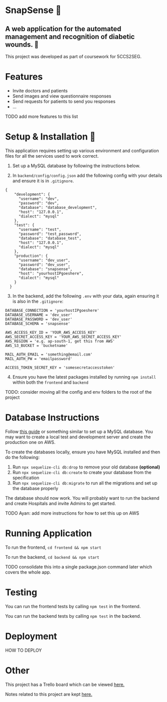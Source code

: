 # SnapSense 🤳

## A web application for the automated management and recognition of diabetic wounds. 🏥

This project was developed as part of coursework for 5CCS2SEG.

# Features

- Invite doctors and patients
- Send images and view questionnaire responses
- Send requests for patients to send you responses
- ...

TODO add more features to this list

# Setup & Installation 📄

This application requires setting up various environment and configuration files for all the services used to work correct.

1. Set up a MySQL database by following the instructions below.

2. In `backend/config/config.json` add the following config with your details and ensure it is in `.gitignore`.

```
{
    "development": {
      "username": "dev",
      "password": "dev",
      "database": "database_development",
      "host": "127.0.0.1",
      "dialect": "mysql"
    },
    "test": {
      "username": "test",
      "password": "test_password",
      "database": "database_test",
      "host": "127.0.0.1",
      "dialect": "mysql"
    },
    "production": {
      "username": "dev_user",
      "password": "dev_user",
      "database": "snapsense",
      "host": "yourhostIPgoeshere",
      "dialect": "mysql"
    }
  }
```

3. In the backend, add the following `.env` with your data, again ensuring it is also in the `.gitignore`:

```
DATABASE_CONNECTION = 'yourhostIPgoeshere'
DATABASE_USERNAME = 'dev_user'
DATABASE_PASSWORD = 'dev_user'
DATABASE_SCHEMA = 'snapsense'

AWS_ACCESS_KEY_ID = 'YOUR_AWS_ACCESS_KEY'
AWS_SECRET_ACCESS_KEY = 'YOUR_AWS_SECRET_ACCESS_KEY'
AWS_REGION = 'e.g. ap-south-1, get this from AWS'
AWS_S3_BUCKET = 'bucketname'

MAIL_AUTH_EMAIL = 'something@email.com'
MAIL_AUTH_PW = 'emailpassword'

ACCESS_TOKEN_SECRET_KEY = 'somesecretaccesstoken'
```

4. Ensure you have the latest packages installed by running `npm install` within both the `frontend` and `backend`

TODO: consider moving all the config and env folders to the root of the project

# Database Instructions

Follow [this guide](https://www.digitalocean.com/community/tutorials/how-to-install-mysql-on-ubuntu-20-04) or something similar to set up a MySQL database. You may want to create a local test and development server and create the production one on AWS.

To create the databases locally, ensure you have MySQL installed and then do the following:

1. Run `npx sequelize-cli db:drop` to remove your old database **(optional)**
2. Run `npx sequelize-cli db:create` to create your database from the specification
3. Run `npx sequelize-cli db:migrate` to run all the migrations and set up the database properly

The database should now work. You will probably want to run the backend and create Hospitals and invite Admins to get started.

TODO Ayan: add more instructions for how to set this up on AWS

# Running Application

To run the frontend, `cd frontend && npm start`

To run the backend, `cd backend && npm start`

TODO consolidate this into a single package.json command later which covers the whole app.

# Testing

You can run the frontend tests by calling `npm test` in the frontend.

You can run the backend tests by calling `npm test` in the backend.

# Deployment

HOW TO DEPLOY

# Other

This project has a Trello board which can be viewed [here.](https://trello.com/b/RinZfAWQ/seg-large-group-project)

Notes related to this project are kept [here.](https://emckclac-my.sharepoint.com/:f:/r/personal/k1925171_kcl_ac_uk/Documents/CS%20G401/Year%202/Term%202/Software%20Engineering%20Group%20Project/SEG%20Large%20Group%20Project?csf=1&web=1&e=Il0jLi)
